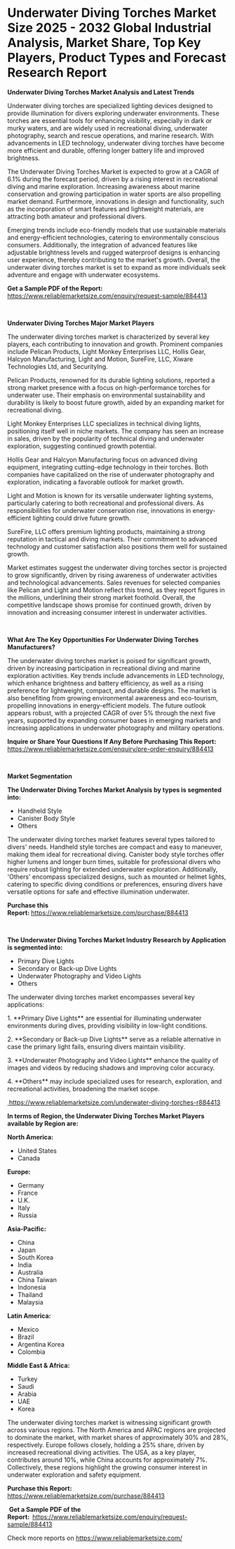 <p><h1>Underwater Diving Torches Market Size 2025 - 2032 Global Industrial Analysis, Market Share, Top Key Players, Product Types and Forecast Research Report</h1></p><p><strong>Underwater Diving Torches Market Analysis and Latest Trends</strong></p>
<p><p>Underwater diving torches are specialized lighting devices designed to provide illumination for divers exploring underwater environments. These torches are essential tools for enhancing visibility, especially in dark or murky waters, and are widely used in recreational diving, underwater photography, search and rescue operations, and marine research. With advancements in LED technology, underwater diving torches have become more efficient and durable, offering longer battery life and improved brightness.</p><p>The Underwater Diving Torches Market is expected to grow at a CAGR of 6.1% during the forecast period, driven by a rising interest in recreational diving and marine exploration. Increasing awareness about marine conservation and growing participation in water sports are also propelling market demand. Furthermore, innovations in design and functionality, such as the incorporation of smart features and lightweight materials, are attracting both amateur and professional divers. </p><p>Emerging trends include eco-friendly models that use sustainable materials and energy-efficient technologies, catering to environmentally conscious consumers. Additionally, the integration of advanced features like adjustable brightness levels and rugged waterproof designs is enhancing user experience, thereby contributing to the market's growth. Overall, the underwater diving torches market is set to expand as more individuals seek adventure and engage with underwater ecosystems.</p></p>
<p><strong>Get a Sample PDF of the Report:&nbsp;</strong> <a href="https://www.reliablemarketsize.com/enquiry/request-sample/884413?utm_campaign=1991&utm_medium=2&utm_source=Github&utm_content=ia&utm_term=09022025&utm_id=underwater-diving-torches">https://www.reliablemarketsize.com/enquiry/request-sample/884413</a></p>
<p>&nbsp;</p>
<p><strong>Underwater Diving Torches Major Market Players</strong></p>
<p><p>The underwater diving torches market is characterized by several key players, each contributing to innovation and growth. Prominent companies include Pelican Products, Light Monkey Enterprises LLC, Hollis Gear, Halcyon Manufacturing, Light and Motion, SureFire, LLC, Xiware Technologies Ltd, and SecurityIng.</p><p>Pelican Products, renowned for its durable lighting solutions, reported a strong market presence with a focus on high-performance torches for underwater use. Their emphasis on environmental sustainability and durability is likely to boost future growth, aided by an expanding market for recreational diving.</p><p>Light Monkey Enterprises LLC specializes in technical diving lights, positioning itself well in niche markets. The company has seen an increase in sales, driven by the popularity of technical diving and underwater exploration, suggesting continued growth potential.</p><p>Hollis Gear and Halcyon Manufacturing focus on advanced diving equipment, integrating cutting-edge technology in their torches. Both companies have capitalized on the rise of underwater photography and exploration, indicating a favorable outlook for market growth.</p><p>Light and Motion is known for its versatile underwater lighting systems, particularly catering to both recreational and professional divers. As responsibilities for underwater conservation rise, innovations in energy-efficient lighting could drive future growth.</p><p>SureFire, LLC offers premium lighting products, maintaining a strong reputation in tactical and diving markets. Their commitment to advanced technology and customer satisfaction also positions them well for sustained growth.</p><p>Market estimates suggest the underwater diving torches sector is projected to grow significantly, driven by rising awareness of underwater activities and technological advancements. Sales revenues for selected companies like Pelican and Light and Motion reflect this trend, as they report figures in the millions, underlining their strong market foothold. Overall, the competitive landscape shows promise for continued growth, driven by innovation and increasing consumer interest in underwater activities.</p></p>
<p>&nbsp;</p>
<p><strong>What Are The Key Opportunities For Underwater Diving Torches Manufacturers?</strong></p>
<p><p>The underwater diving torches market is poised for significant growth, driven by increasing participation in recreational diving and marine exploration activities. Key trends include advancements in LED technology, which enhance brightness and battery efficiency, as well as a rising preference for lightweight, compact, and durable designs. The market is also benefiting from growing environmental awareness and eco-tourism, propelling innovations in energy-efficient models. The future outlook appears robust, with a projected CAGR of over 5% through the next five years, supported by expanding consumer bases in emerging markets and increasing applications in underwater photography and military operations.</p></p>
<p><strong>Inquire or Share Your Questions If Any Before Purchasing This Report:</strong> <a href="https://www.reliablemarketsize.com/enquiry/pre-order-enquiry/884413?utm_campaign=1991&utm_medium=2&utm_source=Github&utm_content=ia&utm_term=09022025&utm_id=underwater-diving-torches">https://www.reliablemarketsize.com/enquiry/pre-order-enquiry/884413</a></p>
<p>&nbsp;</p>
<p><strong>Market Segmentation</strong></p>
<p><strong>The Underwater Diving Torches Market Analysis by types is segmented into:</strong></p>
<p><ul><li>Handheld Style</li><li>Canister Body Style</li><li>Others</li></ul></p>
<p><p>The underwater diving torches market features several types tailored to divers' needs. Handheld style torches are compact and easy to maneuver, making them ideal for recreational diving. Canister body style torches offer higher lumens and longer burn times, suitable for professional divers who require robust lighting for extended underwater exploration. Additionally, 'Others' encompass specialized designs, such as mounted or helmet lights, catering to specific diving conditions or preferences, ensuring divers have versatile options for safe and effective illumination underwater.</p></p>
<p><strong>Purchase this Report:&nbsp;</strong><a href="https://www.reliablemarketsize.com/purchase/884413?utm_campaign=1991&utm_medium=2&utm_source=Github&utm_content=ia&utm_term=09022025&utm_id=underwater-diving-torches">https://www.reliablemarketsize.com/purchase/884413</a></p>
<p>&nbsp;</p>
<p><strong>The Underwater Diving Torches Market Industry Research by Application is segmented into:</strong></p>
<p><ul><li>Primary Dive Lights</li><li>Secondary or Back-up Dive Lights</li><li>Underwater Photography and Video Lights</li><li>Others</li></ul></p>
<p><p>The underwater diving torches market encompasses several key applications: </p><p>1. **Primary Dive Lights** are essential for illuminating underwater environments during dives, providing visibility in low-light conditions. </p><p>2. **Secondary or Back-up Dive Lights** serve as a reliable alternative in case the primary light fails, ensuring divers maintain visibility. </p><p>3. **Underwater Photography and Video Lights** enhance the quality of images and videos by reducing shadows and improving color accuracy. </p><p>4. **Others** may include specialized uses for research, exploration, and recreational activities, broadening the market scope.</p></p>
<p><a href="https://www.reliablemarketsize.com/underwater-diving-torches-r884413?utm_campaign=1991&utm_medium=2&utm_source=Github&utm_content=ia&utm_term=09022025&utm_id=underwater-diving-torches">&nbsp;https://www.reliablemarketsize.com/underwater-diving-torches-r884413</a></p>
<p><strong>In terms of Region, the Underwater Diving Torches Market Players available by Region are:</strong></p>
<p>
    <p> <strong> North America: </strong>
        <ul>
            <li>United States</li>
            <li>Canada</li>
        </ul>
        </p> 
    <p> <strong> Europe: </strong>
        <ul>
            <li>Germany</li>
            <li>France</li>
            <li>U.K.</li>
            <li>Italy</li>
            <li>Russia</li>
        </ul>
        </p> 
    <p> <strong> Asia-Pacific: </strong>
        <ul>
            <li>China</li>
            <li>Japan</li>
            <li>South Korea</li>
            <li>India</li>
            <li>Australia</li>
            <li>China Taiwan</li>
            <li>Indonesia</li>
            <li>Thailand</li>
            <li>Malaysia</li>
        </ul>
        </p> 
    <p> <strong> Latin America: </strong>
        <ul>
            <li>Mexico</li>
            <li>Brazil</li>
            <li>Argentina Korea</li>
            <li>Colombia</li>
        </ul>
        </p> 
    <p> <strong> Middle East & Africa: </strong>
        <ul>
            <li>Turkey</li>
            <li>Saudi</li>
            <li>Arabia</li>
            <li>UAE</li>
            <li>Korea</li>
        </ul>
    </p>
    </p>
<p><p>The underwater diving torches market is witnessing significant growth across various regions. The North America and APAC regions are projected to dominate the market, with market shares of approximately 30% and 28%, respectively. Europe follows closely, holding a 25% share, driven by increased recreational diving activities. The USA, as a key player, contributes around 10%, while China accounts for approximately 7%. Collectively, these regions highlight the growing consumer interest in underwater exploration and safety equipment.</p></p>
<p><strong>Purchase this Report: </strong><a href="https://www.reliablemarketsize.com/purchase/884413?utm_campaign=1991&utm_medium=2&utm_source=Github&utm_content=ia&utm_term=09022025&utm_id=underwater-diving-torches">https://www.reliablemarketsize.com/purchase/884413</a></p>
<p>&nbsp;<strong>Get a Sample PDF of the Report:&nbsp;&nbsp;</strong><a href="https://www.reliablemarketsize.com/enquiry/request-sample/884413?utm_campaign=1991&utm_medium=2&utm_source=Github&utm_content=ia&utm_term=09022025&utm_id=underwater-diving-torches">https://www.reliablemarketsize.com/enquiry/request-sample/884413</a></p>
<p><strong></strong></p>
<p>Check more reports on <a href="https://www.reliablemarketsize.com/?utm_campaign=1991&utm_medium=2&utm_source=Github&utm_content=ia&utm_term=09022025&utm_id=underwater-diving-torches">https://www.reliablemarketsize.com/</a></p>